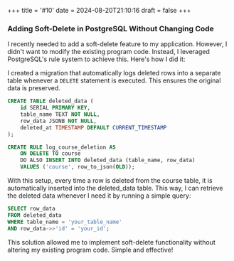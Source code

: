 +++
title = '#10'
date = 2024-08-20T21:10:16
draft = false
+++
 
 ### Adding Soft-Delete in PostgreSQL Without Changing Code

I recently needed to add a soft-delete feature to my application. However, I didn't want to modify the existing program code. Instead, I leveraged PostgreSQL's rule system to achieve this. Here's how I did it:

I created a migration that automatically logs deleted rows into a separate table whenever a `DELETE` statement is executed. This ensures the original data is preserved.

```sql
CREATE TABLE deleted_data (
    id SERIAL PRIMARY KEY,
    table_name TEXT NOT NULL,
    row_data JSONB NOT NULL,
    deleted_at TIMESTAMP DEFAULT CURRENT_TIMESTAMP
);

CREATE RULE log_course_deletion AS
    ON DELETE TO course
    DO ALSO INSERT INTO deleted_data (table_name, row_data)
    VALUES ('course', row_to_json(OLD));
```

With this setup, every time a row is deleted from the course table, it is automatically inserted into the deleted_data table. This way, I can retrieve the deleted data whenever I need it by running a simple query:

```sql 
SELECT row_data
FROM deleted_data
WHERE table_name = 'your_table_name'
AND row_data->>'id' = 'your_id';
``` 

This solution allowed me to implement soft-delete functionality without altering my existing program code. Simple and effective!
